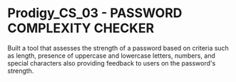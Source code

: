 # Prodigy_CS_03 - PASSWORD COMPLEXITY CHECKER
Built a tool that assesses the strength of a password based on criteria such as length, presence of uppercase and lowercase letters, numbers, and special characters also providing feedback to users on the password's strength.
